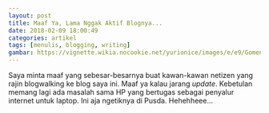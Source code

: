 ```yaml
---
layout: post
title: Maaf Ya, Lama Nggak Aktif Blognya...
date: 2018-02-09 18:00:49
categories: artikel
tags: [menulis, blogging, writing]
gambar: https://vignette.wikia.nocookie.net/yurionice/images/e/e9/Gomen.png/revision/latest?cb=20161118004629
---
```


Saya minta maaf yang sebesar-besarnya buat kawan-kawan netizen yang rajin blogwalking ke blog saya ini. Maaf ya kalau jarang _update_. Kebetulan memang lagi ada masalah sama HP yang bertugas sebagai penyalur internet untuk laptop. Ini aja ngetiknya di Pusda. Hehehheee...